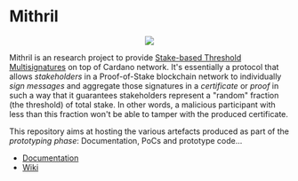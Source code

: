 # Mithril

<div align="center">
  <a href='https://github.com/input-output-hk/mithril/actions'>
    <img src="https://github.com/input-output-hk/mithril/actions/workflows/ci.yml/badge.svg" />
  </a>
</div>

Mithril is an research project to provide [Stake-based Threshold Multisignatures](https://iohk.io/en/research/library/papers/mithrilstake-based-threshold-multisignatures/) on top of Cardano network. It's essentially a protocol that allows _stakeholders_ in a Proof-of-Stake blockchain network to individually _sign messages_ and aggregate those signatures in a _certificate_ or _proof_ in such a way that it guarantees stakeholders represent a "random" fraction (the threshold) of total stake. In other words, a malicious participant with less than this fraction won't be able to tamper with the produced certificate.

This repository aims at hosting the various artefacts produced as part of the _prototyping phase_: Documentation, PoCs and prototype code...

* [Documentation](./docs)
* [Wiki](https://github.com/input-output-hk/mithril/wiki)

